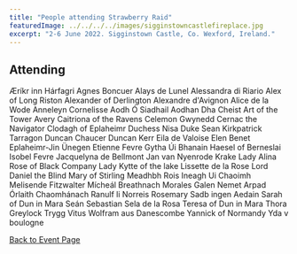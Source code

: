```yaml
---
title: "People attending Strawberry Raid"
featuredImage: ../../../../images/sigginstowncastlefireplace.jpg
excerpt: "2-6 June 2022. Sigginstown Castle, Co. Wexford, Ireland."
---
```


## Attending

Æríkr inn Hárfagri
Agnes Boncuer
Alays de Lunel
Alessandra di Riario
Alex of Long Riston
Alexander of Derlington
Alexandre d'Avignon
Alice de la Wode
Anneleyn Cornelisse
Aodh Ó Siadhail
Aodhan Dha Cheist
Art of the Tower
Avery
Caitriona of the Ravens
Celemon Gwynedd
Cernac the Navigator
Clodagh of Eplaheimr
Duchess Nisa
Duke Sean Kirkpatrick Tarragon
Duncan Chaucer
Duncan Kerr
Eila de Valoise
Elen Benet
Eplaheimr-Jin Ünegen
Etienne Fevre
Gytha Úi Bhanain
Haesel of Berneslai
Isobel Fevre
Jacquelyna de Bellmont
Jan van Nyenrode
Krake
Lady Alina Rose of Black Company
Lady Kytte of the lake
Lissette de la Rose
Lord Daniel the Blind
Mary of Stirling
Meadhbh Rois Ineagh Ui Chaoimh
Melisende Fitzwalter
Mícheál Breathnach
Morales Galen
Nemet Arpad
Órlaith Chaomhánach
Ranulf li Norreis
Rosemary
Sadb ingen Aedain
Sarah of Dun in Mara
Seán
Sebastian
Sela de la Rosa
Teresa of Dun in Mara
Thora Greylock
Trygg
Vitus
Wolfram aus Danescombe
Yannick of Normandy
Yda v boulogne  
  
<a href="/events/2022/strawberry-raid/">Back to Event Page</a>
